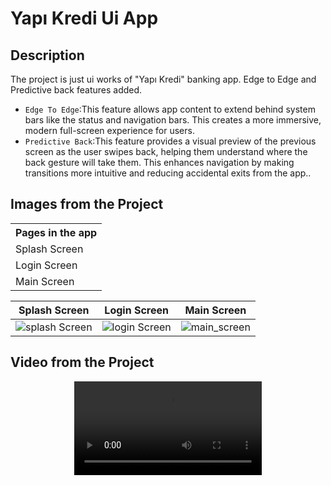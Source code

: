 # Yapı Kredi Ui App

Description
-------------

<p> The project is just ui works of "Yapı Kredi" banking app. Edge to Edge and Predictive back features added.

 - `Edge To Edge`:This feature allows app content to extend behind system bars like the status and navigation bars. This creates a more immersive, modern full-screen experience for users.
 - `Predictive Back`:This feature provides a visual preview of the previous screen as the user swipes back, helping them understand where the back gesture will take them. This enhances navigation by making transitions more intuitive and reducing accidental exits from the app..

<table align="center">
  <tr>
    <th>Pages in the app</th>
  </tr>
  <tr>
    <td>Splash Screen</td>
  </tr>
  <tr>
    <td>Login Screen</td>
  </tr>
  <tr>
    <td>Main Screen</td>
  </tr>

  ## Images from the Project

| Splash Screen | Login Screen | Main Screen |
| ----------- | ---------------- | ---------------- |
| ![splash Screen](https://github.com/user-attachments/assets/cd2eb130-16d1-4450-b44c-9f1bf4d008f6) | ![login Screen](https://github.com/user-attachments/assets/b0c89be8-015c-42fb-a5a2-e1b804a87a7d) | ![main_screen](https://github.com/user-attachments/assets/156fc6ed-d514-4e5a-8571-24e5f497d6d7)

  ## Video from the Project

<div align="center">
	<video src="https://github.com/user-attachments/assets/aa032067-7961-4b2a-85f2-07ea152e91ca">
</div>
